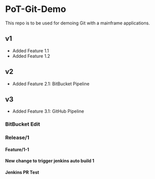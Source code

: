 # PoT-Git-Demo

This repo is to be used for demoing Git with a mainframe applications.

## v1

- Added Feature 1.1
- Added Feature 1.2

## v2

- Added Feature 2.1: BitBucket Pipeline

## v3

- Added Feature 3.1: GitHub Pipeline

### BitBucket Edit

### Release/1

#### Feature/1-1

#### New change to trigger jenkins auto build 1

#### Jenkins PR Test
